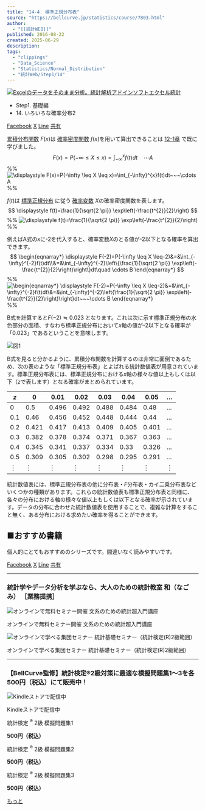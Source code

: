 ```yaml
---
title: "14-4. 標準正規分布表"
source: "https://bellcurve.jp/statistics/course/7803.html"
author:
  - "[[統計WEB]]"
published: 2016-08-22
created: 2025-06-29
description:
tags:
  - "clippings"
  - "Data_Science"
  - "Statistics/Normal_Distribution"
  - "統計Web/Step1/14"
---
```

[![Excelのデータをそのまま分析。統計解析アドインソフトエクセル統計](https://bellcurve.jp/statistics/wp-content/uploads/2024/09/statistics03-b_ver3.png "Excelのデータをそのまま分析。統計解析アドインソフトエクセル統計")](https://bellcurve.jp/ex/)

- Step1. 基礎編
- 14\. いろいろな確率分布2

[Facebook](https://bellcurve.jp/#facebook "Facebook") [X](https://bellcurve.jp/#x "X") [Line](https://bellcurve.jp/#line "Line") [共有](https://www.addtoany.com/share#url=https%3A%2F%2Fbellcurve.jp%2Fstatistics%2Fcourse%2F7803.html&title=14-4.%20%E6%A8%99%E6%BA%96%E6%AD%A3%E8%A6%8F%E5%88%86%E5%B8%83%E8%A1%A8)

[累積分布関数](https://bellcurve.jp/statistics/glossary/11196.html) $F(x)$は [確率密度関数](https://bellcurve.jp/statistics/glossary/811.html) $f(x)$を用いて算出できることは [12-1章](https://bellcurve.jp/statistics/course/6708.html) で既に学びました。
$$
F(x) = P(-\infty \le X \le x) = \int_{-\infty}^{x}f(t)dt \quad \cdots A
$$
%% ![ \displaystyle F(x)=P(-\infty \leq X \leq x)=\int_{-\infty}^{x}f(t)dt~~~\cdots A ](https://bellcurve.jp/statistics/wp-content/ql-cache/quicklatex.com-bf4e96eb918c2888f2e1df78acc255c6_l3.svg "Rendered by QuickLaTeX.com") %%

$f(t)$は [標準正規分布](https://bellcurve.jp/statistics/glossary/1207.html) に従う [確率変数](https://bellcurve.jp/statistics/glossary/807.html) $X$の確率密度関数を表します。
$$
\displaystyle f(t)=\frac{1}{\sqrt{2 \pi}} \exp\left(-\frac{t^{2}}{2}\right) 
$$
%% ![ \displaystyle f(t)=\frac{1}{\sqrt{2 \pi}} \exp\left(-\frac{t^{2}}{2}\right) ](https://bellcurve.jp/statistics/wp-content/ql-cache/quicklatex.com-bb33de078849be6c00c06a7f805b273c_l3.svg "Rendered by QuickLaTeX.com") %%

例えばA式の$x$に-2を代入すると、確率変数$X$のとる値が-2以下となる確率を算出できます。
$$
\begin{eqnarray*} \displaystyle F(-2)=P(-\infty \leq X \leq-2)&=&\int_{-\infty}^{-2}f(t)dt\\&=&\int_{-\infty}^{-2}\left\{\frac{1}{\sqrt{2 \pi}} \exp\left(-\frac{t^{2}}{2}\right)\right\}dt\quad \cdots B \end{eqnarray*}
$$
%% ![ \begin{eqnarray*} \displaystyle F(-2)=P(-\infty \leq X \leq-2)&=&\int_{-\infty}^{-2}f(t)dt\\&=&\int_{-\infty}^{-2}\left\{\frac{1}{\sqrt{2 \pi}} \exp\left(-\frac{t^{2}}{2}\right)\right\}dt~~~\cdots B \end{eqnarray*} ](https://bellcurve.jp/statistics/wp-content/ql-cache/quicklatex.com-73498fddefecde58ee7fe75b13162fdd_l3.svg "Rendered by QuickLaTeX.com") %%

B式を計算すると$F(-2)\fallingdotseq 0.023$ となります。これは次に示す標準正規分布の水色部分の面積、すなわち標準正規分布において$x$軸の値が-2以下となる確率が「0.023」であるということを意味します。

![図1](https://bellcurve.jp/statistics/wp-content/uploads/2016/08/795316b92fc766b0181f6fef074f03fa-17.png)

B式を見ると分かるように、累積分布関数を計算するのは非常に面倒であるため、次の表のような「標準正規分布表」とよばれる統計数値表が用意されています。標準正規分布表には、標準正規分布における$x$軸の様々な値以上もしくは以下（$z$で表します）となる確率がまとめられています。

| $z$ | 0 | 0.01 | 0.02 | 0.03 | 0.04 | 0.05 | … |
| --- | --- | --- | --- | --- | --- | --- | --- |
| 0 | 0.5 | 0.496 | 0.492 | 0.488 | 0.484 | 0.48 | … |
| 0.1 | 0.46 | 0.456 | 0.452 | 0.448 | 0.444 | 0.44 | … |
| 0.2 | 0.421 | 0.417 | 0.413 | 0.409 | 0.405 | 0.401 | … |
| 0.3 | 0.382 | 0.378 | 0.374 | 0.371 | 0.367 | 0.363 | … |
| 0.4 | 0.345 | 0.341 | 0.337 | 0.334 | 0.33 | 0.326 | … |
| 0.5 | 0.309 | 0.305 | 0.302 | 0.298 | 0.295 | 0.291 | … |
| ︙ | ︙ | ︙ | ︙ | ︙ | ︙ | ︙ | ︙ |

統計数値表には、標準正規分布表の他に分布表・$F$分布表・カイ二乗分布表などいくつかの種類があります。これらの統計数値表も標準正規分布表と同様に、各々の分布における軸の様々な値以上もしくは以下となる確率が示されています。データの分布に合わせた統計数値表を使用することで、複雑な計算をすること無く、ある分布における求めたい確率を得ることができます。

## ■おすすめ書籍

個人的にとてもおすすめのシリーズです。間違いなく読みやすいです。

[Facebook](https://bellcurve.jp/#facebook "Facebook") [X](https://bellcurve.jp/#x "X") [Line](https://bellcurve.jp/#line "Line") [共有](https://www.addtoany.com/share#url=https%3A%2F%2Fbellcurve.jp%2Fstatistics%2Fcourse%2F7803.html&title=14-4.%20%E6%A8%99%E6%BA%96%E6%AD%A3%E8%A6%8F%E5%88%86%E5%B8%83%E8%A1%A8)

---

### 統計学やデータ分析を学ぶなら、大人のための統計教室 和（なごみ） ［業務提携］

![オンラインで無料セミナー開催 文系のための統計超入門講座](https://bellcurve.jp/statistics/wp-content/uploads/2025/05/toukeicyounyumon.png)

オンラインで無料セミナー開催 文系のための統計超入門講座

![オンラインで学べる集団セミナー 統計基礎セミナー（統計検定(R)2級範囲）](https://bellcurve.jp/statistics/wp-content/uploads/2025/05/toukeikiso.png)

オンラインで学べる集団セミナー 統計基礎セミナー（統計検定(R)2級範囲）

---

### 【BellCurve監修】統計検定®2級対策に最適な模擬問題集1～3を各500円（税込）にて販売中！

![Kindleストアで配信中](https://bellcurve.jp/statistics/wp-content/uploads/2018/07/bnr_kindle.png)

Kindleストアで配信中

統計検定 <sup>®</sup> 2級 模擬問題集1

**500円（税込）**  

統計検定 <sup>®</sup> 2級 模擬問題集2

**500円（税込）**  

統計検定 <sup>®</sup> 2級 模擬問題集3

**500円（税込）**  

[もっと](https://bellcurve.jp/statistics/course/#addtoany "すべてを表示")